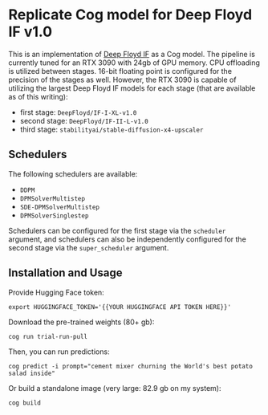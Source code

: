 # Replicate Cog model for Deep Floyd IF v1.0


This is an implementation of [Deep Floyd IF](https://huggingface.co/DeepFloyd) as a Cog model. The pipeline is currently tuned for an RTX 3090 with 24gb of GPU memory. CPU offloading is utilized between stages.  16-bit floating point is configured for the precision of the stages as well.  However, the RTX 3090 is capable of utilizing the largest Deep Floyd IF models for each stage (that are available as of this writing):

* first stage:  `DeepFloyd/IF-I-XL-v1.0`
* second stage: `DeepFloyd/IF-II-L-v1.0`
* third stage: `stabilityai/stable-diffusion-x4-upscaler`


## Schedulers

The following schedulers are available:
* `DDPM`
* `DPMSolverMultistep`
* `SDE-DPMSolverMultistep`
* `DPMSolverSinglestep`

Schedulers can be configured for the first stage via the `scheduler` argument, and schedulers can also be independently configured for the second stage via the `super_scheduler` argument.


## Installation and Usage


Provide Hugging Face token:

	export HUGGINGFACE_TOKEN='{{YOUR HUGGINGFACE API TOKEN HERE}}'

Download the pre-trained weights (80+ gb):

    cog run trial-run-pull

Then, you can run predictions:

    cog predict -i prompt="cement mixer churning the World's best potato salad inside"

Or build a standalone image (very large: 82.9 gb on my system):

	cog build

